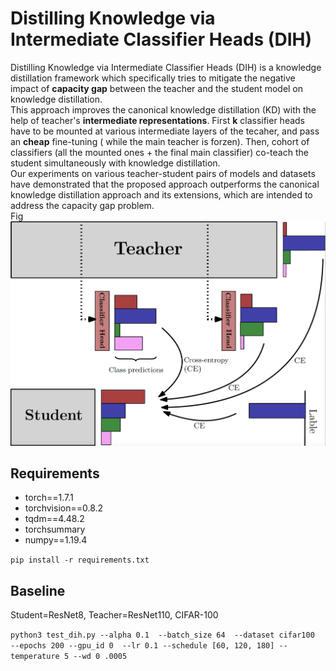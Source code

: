 # Distilling Knowledge via Intermediate Classifier Heads (DIH)
<p text-align: justify>
Distilling Knowledge via Intermediate Classifier Heads (DIH) is a knowledge distillation framework which specifically tries to mitigate the negative impact of <b>capacity gap</b> between the teacher and the student model on knowledge distillation.
<br>
  This approach improves the canonical knowledge distillation (KD) with the help of teacher's <b>intermediate representations</b>. First <b>k</b> classifier heads have to be mounted at various intermediate layers of the tecaher, and pass an <b>cheap</b> fine-tuning ( while the main teacher is forzen). Then, cohort of classifiers (all the mounted ones + the final main classifier) co-teach the student simultaneously with knowledge distillation.
  <br>
Our experiments on various teacher-student pairs of models and datasets have demonstrated that the proposed approach outperforms the canonical knowledge distillation approach and its extensions, which are intended to address the capacity gap problem.
  <br>
  Fig
  <img src="DIH.png" alt="Distilling Knowledge via Intermediate Classifier Heads (DIH)">

  </p>
  
  
  
  <section>
  <h2>Requirements</h2>
  <ul>
  <li>torch==1.7.1</li>
  <li>torchvision==0.8.2</li>
  <li>tqdm==4.48.2</li>
  <li>torchsummary</li>
   <li>numpy==1.19.4</li>
 </ul>
  <code>pip install -r requirements.txt</code>
</section>
  
  <section>
  <h2>Baseline</h2>
  <p>Student=ResNet8, Teacher=ResNet110, CIFAR-100  </p>
  <code>python3 test_dih.py --alpha 0.1  --batch_size 64  --dataset cifar100  --epochs 200 --gpu_id 0  --lr 0.1 --schedule [60, 120, 180] --temperature 5 --wd 0 .0005
</code>
  

  
</section>
